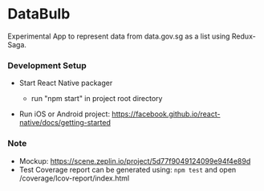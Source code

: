 # DataBulb
Experimental App to represent data from data.gov.sg as a list using Redux-Saga.

### Development Setup ###

* Start React Native packager
    * run "npm start" in project root directory    


* Run iOS or Android project: https://facebook.github.io/react-native/docs/getting-started

### Note ###
* Mockup: https://scene.zeplin.io/project/5d77f9049124099e94f4e89d
* Test Coverage report can be generated using: `npm test` and open <projet-folder>/coverage/lcov-report/index.html
